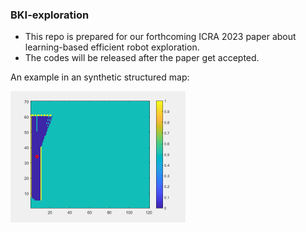 ### BKI-exploration
- This repo is prepared for our forthcoming ICRA 2023 paper about learning-based efficient robot exploration. 
- The codes will be released after the paper get accepted.

An example in an synthetic structured map:

<img width="280" height="210" src="https://github.com/Shepherd-Gregory/BKI-exploration/blob/main/OGMI-str.gif"/>
